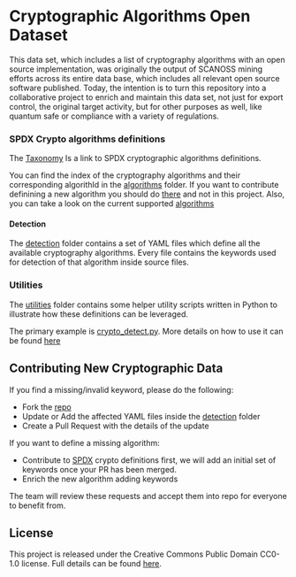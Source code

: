 <!--

SPDX-FileContributor: [Author Name(s)] <[Optional: Email Address(es)]>

SPDX-License-Identifier: CC0-1.0
-->

# Cryptographic Algorithms Open Dataset

This data set, which includes a list of cryptography algorithms with an open source implementation, was originally the output of SCANOSS mining efforts across its entire data base, which includes all relevant open source software published. Today, the intention is to turn this repository into a collaborative project to enrich and maintain this data set, not just for export control, the original target activity, but for other purposes as well, like quantum safe or compliance with a variety of regulations.


### SPDX Crypto algorithms definitions

The [Taxonomy](/taxonomy) Is a link to SPDX cryptographic algorithms definitions. 

You can find the index of the cryptography algorithms and their corresponding algorithId in the [algorithms](/algorithms) folder. If you want to contribute definining a new algorithm you should do [there](https://github.com/spdx/crypto-algorithms) and not in this project.
Also, you can take a look on the current supported [algorithms](algorithms.md)

#### Detection

The [detection](/detection) folder contains a set of YAML files which define all the available cryptography algorithms. Every file contains the keywords used for detection of that algorithm inside source files.


### Utilities

The [utilities](utilities) folder contains some helper utility scripts written in Python to illustrate how these definitions can be leveraged.

The primary example is [crypto_detect.py](/utilities/crypto_detect.py).
More details on how to use it can be found [here](utilities/README.md)


## Contributing New Cryptographic Data

If you find a missing/invalid keyword, please do the following:
- Fork the [repo](https://github.com/scanoss/crypto_algorithms_open_dataset)
- Update or Add the affected YAML files inside the [detection](/detection) folder
- Create a Pull Request with the details of the update

If you want to define a missing algorithm:
- Contribute to [SPDX](https://github.com/spdx/crypto-algorithms.git) crypto definitions first, we will add an initial set of keywords once your PR has been merged.
- Enrich the new algorithm adding keywords

The team will review these requests and accept them into repo for everyone to benefit from.

## License

This project is released under the Creative Commons Public Domain CC0-1.0 license. 
Full details can be found [here](LICENSE).
